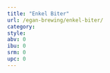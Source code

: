 ```yaml
---
title: "Enkel Biter"
url: /egan-brewing/enkel-biter/
category: 
style: 
abv: 0
ibu: 0
srm: 0
upc: 0
---
```


